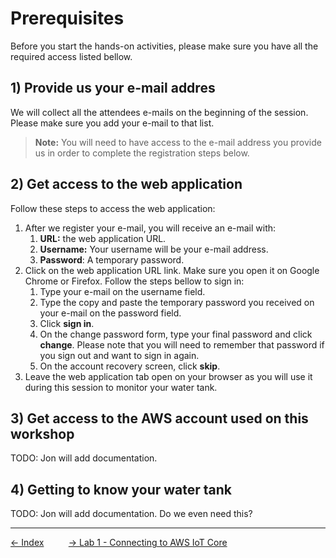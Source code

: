 # Prerequisites
Before you start the hands-on activities, please make sure you have all the required access listed bellow.

## 1) Provide us your e-mail addres
We will collect all the attendees e-mails on the beginning of the session. Please make sure you add your e-mail to that list.

> **Note:** You will need to have access to the e-mail address you provide us in order to complete the registration steps below.

## 2) Get access to the web application
Follow these steps to access the web application:

1. After we register your e-mail, you will receive an e-mail with:
   1.  **URL:** the web application URL.
   2.  **Username:** Your username will be your e-mail address.
   3.  **Password**: A temporary password.
2. Click on the web application URL link. Make sure you open it on Google Chrome or Firefox. Follow the steps bellow to sign in:
   1. Type your e-mail on the username field.
   2. Type the copy and paste the temporary password you received on your e-mail on the password field.
   3. Click **sign in**.
   4. On the change password form, type your final password and click **change**. Please note that you will need to remember that password if you sign out and want to sign in again.
   5. On the account recovery screen, click **skip**.
3. Leave the web application tab open on your browser as you will use it during this session to monitor your water tank.

## 3) Get access to the AWS account used on this workshop

TODO: Jon will add documentation.

## 4) Getting to know your water tank
TODO: Jon will add documentation. Do we even need this?

---
[<- Index](../../README.md#Instructions)&nbsp;&nbsp;&nbsp;&nbsp;&nbsp;&nbsp;&nbsp;&nbsp;&nbsp;&nbsp;[-> Lab 1 - Connecting to AWS IoT Core](1-connecting-wt-iot-core.md)





